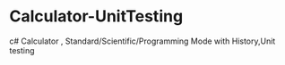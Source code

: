 # Calculator-UnitTesting
c#  Calculator , Standard/Scientific/Programming Mode with History,Unit testing
